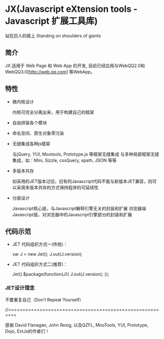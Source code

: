 JX(Javascript eXtension tools - Javascript 扩展工具库)
=======================================================
站在巨人的肩上 Standing on shoulders of giants

简介
-------
JX 适用于 Web Page 和 Web App 的开发, 目前已经应用与WebQQ2.0和WebQQ3.0[http://web.qq.com] 等WebApp。



特性
-------

- 微内核设计

  内核可完全分离出来，用于构建自己的框架
  
- 自由拼装各个模块

- 命名空间、原生对象零污染

- 无缝集成各种js框架

  与jQuery, YUI, Mootools, Prototype.js 等框架无缝集成
  与多种局部框架无缝集成，如：Mini, Sizzle, cssQuery, xpath, JSON 等等
  
- 多版本共存

  如采用的JET版本过旧，旧有的Javascript代码不能与新版本JET兼容，则可以采用多版本共存的方式保持程序的可延续性

- 分层设计

  Javascript核心层，与Javascript解释引擎无关的封装和扩展
  浏览器端Javascript层，对浏览器中的Javascript引擎部分的封装和扩展

代码示范
-----------
- JET 代码组织方式一(传统)：

    var J = new Jet();
    J.out(J.version);
	
- JET 代码组织方式二(推荐)：

    Jet().$package(function(J){
        J.out(J.version);
    });

### JET设计理念
不要重复自己（Don’t Repeat Yourself）


//=========================================================

感谢 David Flanagan, John Resig, 以及QZFL, MooTools, YUI, Prototype, Dojo, ExtJs的作者们！


